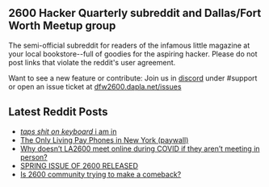 ## 2600 Hacker Quarterly subreddit and Dallas/Fort Worth Meetup group
The semi-official subreddit for readers of the infamous little magazine at your local bookstore--full of goodies for the aspiring hacker. Please do not post links that violate the reddit's user agreement.

Want to see a new feature or contribute: 
Join us in [discord](https://dfw2600.dapla.net/chat) under #support or open an issue ticket at [dfw2600.dapla.net/issues](https://dfw2600.dapla.net/issues)

## Latest Reddit Posts
<!-- BLOG-POST-LIST:START -->
- [*taps shit on keyboard* i am in](https://www.reddit.com/r/2600/comments/uzuvys/taps_shit_on_keyboard_i_am_in/)
- [The Only Living Pay Phones in New York (paywall)](https://www.reddit.com/r/2600/comments/uzecvc/the_only_living_pay_phones_in_new_york_paywall/)
- [Why doesn’t LA2600 meet online during COVID if they aren’t meeting in person?](https://www.reddit.com/r/2600/comments/uxubfr/why_doesnt_la2600_meet_online_during_covid_if/)
- [SPRING ISSUE OF 2600 RELEASED](https://2600.com/content/spring-issue-2600-released-15)
- [Is 2600 community trying to make a comeback?](https://www.reddit.com/r/2600/comments/ux8ruf/is_2600_community_trying_to_make_a_comeback/)
<!-- BLOG-POST-LIST:END -->
